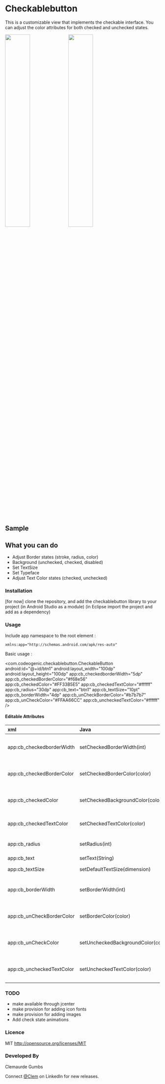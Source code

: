 # Checkablebutton
This is a customizable view that implements the checkable interface.
You can adjust the color attributes for both checked and unchecked
states.

<img src="http://clemgumbs.com/img/apps/checkablebutton_1487161683.png" width="40%" />
<img src="http://clemgumbs.com/img/apps/checkablebutton_1487161644.png" width="40%" />


## Sample

## What you can do
* Adjust Border states (stroke, radius, color)
* Background (unchecked, checked, disabled)
* Set TextSize
* Set Typeface
* Adjust Text Color states (checked, unchecked)


### Installation

[for now] clone the repository, and add the checkablebutton library to your project (in Android Studio as a module) (in Eclipse import the project and add as a dependency)


### Usage

Include app namespace to the root element :

	xmlns:app="http://schemas.android.com/apk/res-auto"

 Basic usage :

   <com.codeogenic.checkablebutton.CheckableButton
        android:id="@+id/btn1"
        android:layout_width="100dp"
        android:layout_height="100dp"
        app:cb_checkedborderWidth="5dp"
        app:cb_checkedBorderColor="#f68e56"
        app:cb_checkedColor="#FF33B5E5"
        app:cb_checkedTextColor="#ffffff"
        app:cb_radius="30dp"
        app:cb_text="btn1"
        app:cb_textSize="10pt"
        app:cb_borderWidth="4dp"
        app:cb_unCheckBorderColor="#b7b7b7"
        app:cb_unCheckColor="#FFAA66CC"
        app:cb_uncheckedTextColor="#ffffff"
         />


#### Editable Attributes

|xml    | Java| Description|
|:------|:----|:-----------|
|app:cb_checkedborderWidth|setCheckedBorderWidth(int)|border width in checked state|
|app:cb_checkedBorderColor|setCheckedBorderColor(color)|border color in checked state|
|app:cb_checkedColor|setCheckedBackgroundColor(color)|button color in checked state|
|app:cb_checkedTextColor|setCheckedTextColor(color)|text color in checked state|
|app:cb_radius|setRadius(int)|button corner radius |
|app:cb_text|setText(String)|button text|
|app:cb_textSize|setDefaultTextSize(dimension)|button text size|
|app:cb_borderWidth|setBorderWidth(int)|border width in uncheck state|
|app:cb_unCheckBorderColor|setBorderColor(color)|border color in uncheck state|
|app:cb_unCheckColor|setUncheckedBackgroundColor(color)|button color in uncheck state|
|app:cb_uncheckedTextColor|setUncheckedTextColor(color)|button text color in uncheck state|


### TODO
* make available through jcenter
* make provision for adding icon fonts
* make provision for adding images
* Add check state animations

### Licence

MIT
http://opensource.org/licenses/MIT

### Developed By

Clemaurde Gumbs

Connect [@Clem](https://www.linkedin.com/in/clemaurdegumbs25/) on LinkedIn for new releases.

